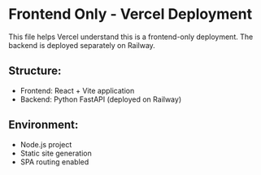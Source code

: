 # Frontend Only - Vercel Deployment

This file helps Vercel understand this is a frontend-only deployment.
The backend is deployed separately on Railway.

## Structure:

- Frontend: React + Vite application
- Backend: Python FastAPI (deployed on Railway)

## Environment:

- Node.js project
- Static site generation
- SPA routing enabled

